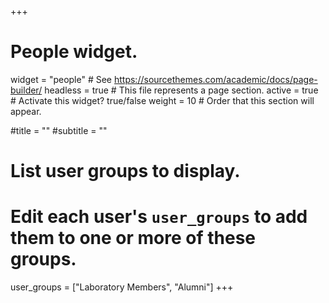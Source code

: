+++
# People widget.
widget = "people"  # See https://sourcethemes.com/academic/docs/page-builder/
headless = true  # This file represents a page section.
active = true  # Activate this widget? true/false
weight = 10  # Order that this section will appear.

#title = ""
#subtitle = ""

# List user groups to display.
#   Edit each user's `user_groups` to add them to one or more of these groups.
user_groups = ["Laboratory Members",
               "Alumni"]
+++
